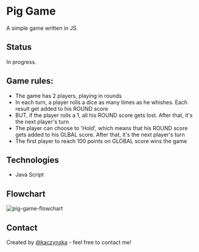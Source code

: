 # Pig Game

A simple game written in JS.

## Status

In progress.

## Game rules:

- The game has 2 players, playing in rounds
- In each turn, a player rolls a dice as many times as he whishes. Each result get added to his ROUND score
- BUT, if the player rolls a 1, all his ROUND score gets lost. After that, it's the next player's turn
- The player can choose to 'Hold', which means that his ROUND score gets added to his GLBAL score. After that, it's the next player's turn
- The first player to reach 100 points on GLOBAL score wins the game

## Technologies

- Java Script

## Flowchart

![pig-game-flowchart](https://user-images.githubusercontent.com/15987993/106767556-44e69d80-663b-11eb-99bd-c8ab12a33261.png)

## Contact

Created by [@kaczynska](https://github.com/kaczynska/) - feel free to contact me!
